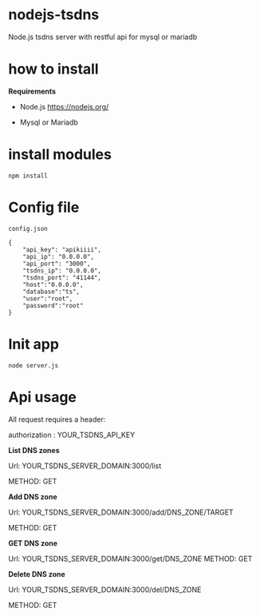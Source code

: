 # nodejs-tsdns
Node.js tsdns server with restful api for mysql or mariadb

# how to install
**Requirements**

* Node.js https://nodejs.org/

* Mysql or Mariadb

# install modules

`npm install`

# Config file 

`config.json`
```
{
    "api_key": "apikiiii",
    "api_ip": "0.0.0.0",
    "api_port": "3000",
    "tsdns_ip": "0.0.0.0",
    "tsdns_port": "41144",
    "host":"0.0.0.0",
    "database":"ts",
    "user":"root",
    "password":"root"
}

```

# **Init app**

`node server.js`


# Api usage

All request requires a header:

authorization : YOUR_TSDNS_API_KEY

**List DNS zones**

Url: YOUR_TSDNS_SERVER_DOMAIN:3000/list

METHOD: GET 

**Add DNS zone**

Url: YOUR_TSDNS_SERVER_DOMAIN:3000/add/DNS_ZONE/TARGET

METHOD: GET 

**GET DNS zone**

Url: YOUR_TSDNS_SERVER_DOMAIN:3000/get/DNS_ZONE
METHOD: GET 

**Delete DNS zone**

Url: YOUR_TSDNS_SERVER_DOMAIN:3000/del/DNS_ZONE

METHOD: GET 

